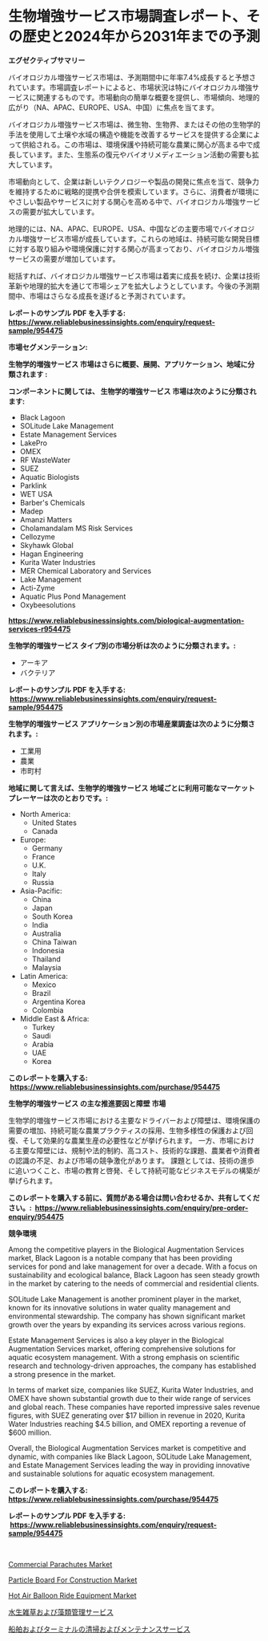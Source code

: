<p><h1>生物増強サービス市場調査レポート、その歴史と2024年から2031年までの予測</h1></p><p><strong>エグゼクティブサマリー</strong></p>
<p><p>バイオロジカル増強サービス市場は、予測期間中に年率7.4%成長すると予想されています。市場調査レポートによると、市場状況は特にバイオロジカル増強サービスに関連するものです。市場動向の簡単な概要を提供し、市場傾向、地理的広がり（NA、APAC、EUROPE、USA、中国）に焦点を当てます。</p><p>バイオロジカル増強サービス市場は、微生物、生物界、またはその他の生物学的手法を使用して土壌や水域の構造や機能を改善するサービスを提供する企業によって供給される。この市場は、環境保護や持続可能な農業に関心が高まる中で成長しています。また、生態系の復元やバイオリメディエーション活動の需要も拡大しています。</p><p>市場動向として、企業は新しいテクノロジーや製品の開発に焦点を当て、競争力を維持するために戦略的提携や合併を模索しています。さらに、消費者が環境にやさしい製品やサービスに対する関心を高める中で、バイオロジカル増強サービスの需要が拡大しています。</p><p>地理的には、NA、APAC、EUROPE、USA、中国などの主要市場でバイオロジカル増強サービス市場が成長しています。これらの地域は、持続可能な開発目標に対する取り組みや環境保護に対する関心が高まっており、バイオロジカル増強サービスの需要が増加しています。</p><p>総括すれば、バイオロジカル増強サービス市場は着実に成長を続け、企業は技術革新や地理的拡大を通じて市場シェアを拡大しようとしています。今後の予測期間中、市場はさらなる成長を遂げると予測されています。</p></p>
<p><strong>レポートのサンプル PDF を入手する: <a href="https://www.reliablebusinessinsights.com/enquiry/request-sample/954475">https://www.reliablebusinessinsights.com/enquiry/request-sample/954475</a></strong></p>
<p><strong>市場セグメンテーション:</strong></p>
<p><strong> 生物学的増強サービス 市場はさらに概要、展開、アプリケーション、地域に分類されます :</strong></p>
<p><strong>コンポーネントに関しては、 生物学的増強サービス 市場は次のように分類されます: &nbsp;</strong></p>
<p><ul><li>Black Lagoon</li><li>SOLitude Lake Management</li><li>Estate Management Services</li><li>LakePro</li><li>OMEX</li><li>RF WasteWater</li><li>SUEZ</li><li>Aquatic Biologists</li><li>Parklink</li><li>WET USA</li><li>Barber's Chemicals</li><li>Madep</li><li>Amanzi Matters</li><li>Cholamandalam MS Risk Services</li><li>Cellozyme</li><li>Skyhawk Global</li><li>Hagan Engineering</li><li>Kurita Water Industries</li><li>MER Chemical Laboratory and Services</li><li>Lake Management</li><li>Acti-Zyme</li><li>Aquatic Plus Pond Management</li><li>Oxybeesolutions</li></ul></p>
<p><strong><a href="https://www.reliablebusinessinsights.com/biological-augmentation-services-r954475">https://www.reliablebusinessinsights.com/biological-augmentation-services-r954475</a></strong></p>
<p><strong> 生物学的増強サービス タイプ別の市場分析は次のように分類されます。:</strong></p>
<p><ul><li>アーキア</li><li>バクテリア</li></ul></p>
<p><strong>レポートのサンプル PDF を入手する: &nbsp;<a href="https://www.reliablebusinessinsights.com/enquiry/request-sample/954475">https://www.reliablebusinessinsights.com/enquiry/request-sample/954475</a></strong></p>
<p><strong> 生物学的増強サービス アプリケーション別の市場産業調査は次のように分類されます。:</strong></p>
<p><ul><li>工業用</li><li>農業</li><li>市町村</li></ul></p>
<p><strong>地域に関して言えば、生物学的増強サービス 地域ごとに利用可能なマーケットプレーヤーは次のとおりです。:</strong></p>
<p><ul>
    <li>
        North America:
        <ul>
            <li>United States</li>
            <li>Canada</li>
        </ul>
    </li>
    <li>
        Europe:
        <ul>
            <li>Germany</li>
            <li>France</li>
            <li>U.K.</li>
            <li>Italy</li>
            <li>Russia</li>
        </ul>
    </li>
    <li>
        Asia-Pacific:
        <ul>
            <li>China</li>
            <li>Japan</li>
            <li>South Korea</li>
            <li>India</li>
            <li>Australia</li>
            <li>China Taiwan</li>
            <li>Indonesia</li>
            <li>Thailand</li>
            <li>Malaysia</li>
        </ul>
    </li>
    <li>
        Latin America:
        <ul>
            <li>Mexico</li>
            <li>Brazil</li>
            <li>Argentina Korea</li>
            <li>Colombia</li>
        </ul>
    </li>
    <li>
        Middle East & Africa:
        <ul>
            <li>Turkey</li>
            <li>Saudi</li>
            <li>Arabia</li>
            <li>UAE</li>
            <li>Korea</li>
        </ul>
    </li>
    </ul></p>
<p><strong>このレポートを購入する: &nbsp;<a href="https://www.reliablebusinessinsights.com/purchase/954475">https://www.reliablebusinessinsights.com/purchase/954475</a></strong></p>
<p><strong>生物学的増強サービス の主な推進要因と障壁 市場</strong></p>
<p><p>生物学的増強サービス市場における主要なドライバーおよび障壁は、環境保護の需要の増加、持続可能な農業プラクティスの採用、生物多様性の保護および回復、そして効果的な農業生産の必要性などが挙げられます。 一方、市場における主要な障壁には、規制や法的制約、高コスト、技術的な課題、農業者や消費者の認識の不足、および市場の競争激化があります。 課題としては、技術の進歩に追いつくこと、市場の教育と啓発、そして持続可能なビジネスモデルの構築が挙げられます。</p></p>
<p><strong>このレポートを購入する前に、質問がある場合は問い合わせるか、共有してください。:&nbsp; <a href="https://www.reliablebusinessinsights.com/enquiry/pre-order-enquiry/954475">https://www.reliablebusinessinsights.com/enquiry/pre-order-enquiry/954475</a></strong></p>
<p><strong>競争環境</strong></p>
<p><p>Among the competitive players in the Biological Augmentation Services market, Black Lagoon is a notable company that has been providing services for pond and lake management for over a decade. With a focus on sustainability and ecological balance, Black Lagoon has seen steady growth in the market by catering to the needs of commercial and residential clients.</p><p>SOLitude Lake Management is another prominent player in the market, known for its innovative solutions in water quality management and environmental stewardship. The company has shown significant market growth over the years by expanding its services across various regions.</p><p>Estate Management Services is also a key player in the Biological Augmentation Services market, offering comprehensive solutions for aquatic ecosystem management. With a strong emphasis on scientific research and technology-driven approaches, the company has established a strong presence in the market.</p><p>In terms of market size, companies like SUEZ, Kurita Water Industries, and OMEX have shown substantial growth due to their wide range of services and global reach. These companies have reported impressive sales revenue figures, with SUEZ generating over $17 billion in revenue in 2020, Kurita Water Industries reaching $4.5 billion, and OMEX reporting a revenue of $600 million.</p><p>Overall, the Biological Augmentation Services market is competitive and dynamic, with companies like Black Lagoon, SOLitude Lake Management, and Estate Management Services leading the way in providing innovative and sustainable solutions for aquatic ecosystem management.</p></p>
<p><strong>このレポートを購入する: &nbsp; <a href="https://www.reliablebusinessinsights.com/purchase/954475">https://www.reliablebusinessinsights.com/purchase/954475</a></strong></p>
<p><strong>レポートのサンプル PDF を入手する: &nbsp;<a href="https://www.reliablebusinessinsights.com/enquiry/request-sample/954475">https://www.reliablebusinessinsights.com/enquiry/request-sample/954475</a></strong><strong></strong></p>
<p>&nbsp;</p>
<p><p><a href="https://github.com/marthawweekle/Market-Research-Report-List-1/blob/main/commercial-parachutes-market.md">Commercial Parachutes Market</a></p><p><a href="https://github.com/SheilaBruen2023/Market-Research-Report-List-1/blob/main/particle-board-for-construction-market.md">Particle Board For Construction Market</a></p><p><a href="https://www.linkedin.com/pulse/hot-air-balloon-ride-equipment-market-exploring-share-trends-h9j2e">Hot Air Balloon Ride Equipment Market</a></p><p><a href="https://github.com/SkylarDaniel70/Market-Research-Report-List-1/blob/main/870933584045.md">水生雑草および藻類管理サービス</a></p><p><a href="https://github.com/RandallRunte2023/Market-Research-Report-List-1/blob/main/987656284044.md">船舶およびターミナルの清掃およびメンテナンスサービス</a></p></p>